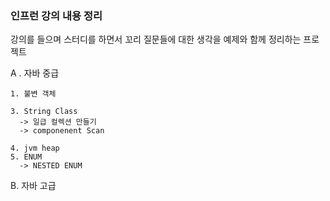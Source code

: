 ### 인프런 강의 내용 정리 

강의를 들으며 스터디를 하면서 꼬리 질문들에 대한 생각을 예제와 함께 정리하는 프로젝트

A .  자바 중급

    1. 불변 객체
    
    3. String Class
      -> 일급 컬렉션 만들기
      -> componenent Scan 

    4. jvm heap
    5. ENUM
      -> NESTED ENUM

B. 자바 고급
      
